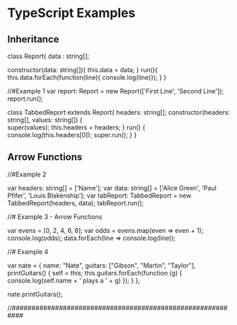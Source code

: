 # TypeScript Examples

## Inheritance 

class Report{
 data : string[];
 
 constructor(data: string[]){
    this.data = data;
 }
 run(){
  this.data.forEach(function(line){ console.log(line)});
 }
}

//#Example 1
var report: Report = new Report(['First Line', 'Second Line']);
report.run();

class TabbedReport extends Report{
    headers: string[];
    constructor(headers: string[], values: string[]) {         
        super(values);
        this.headers = headers;
    }
    run() {
        console.log(this.headers[0]);
        super.run();
    }
}

## Arrow Functions

//#Example 2

var headers: string[] = ['Name'];
var data: string[] = ['Alice Green', 'Paul Pfifer', 'Louis Blakenship'];
var tabReport: TabbedReport = new TabbedReport(headers, data);
tabReport.run();


//# Example 3 - Arrow Functions 

var evens = [0, 2, 4, 6, 8];
var odds = evens.map(even => even + 1);
console.log(odds);
data.forEach(line => console.log(line));


//# Example 4 

var nate = {
    name: "Nate",
    guitars: ["Gibson", "Martin", "Taylor"],
    printGuitars() {
        self = this;
        this.guitars.forEach(function (g) {
            console.log(self.name + ' plays a ' + g)
        });
    }
};

nate.printGuitars();

//###########################################################
